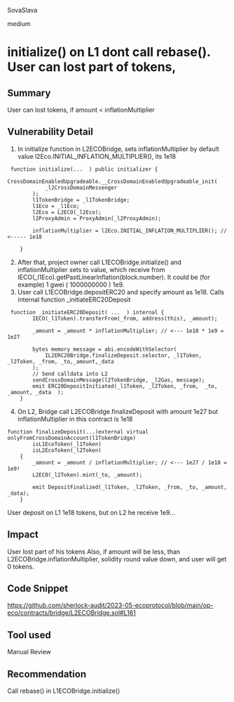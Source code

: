 SovaSlava

medium

# initialize() on L1 dont call rebase(). User can lost part of tokens,

## Summary
User can lost tokens, if amount < inflationMultiplier
## Vulnerability Detail
1. In initialize function in L2ECOBridge, sets inflationMultiplier by default value l2Eco.INITIAL_INFLATION_MULTIPLIER(), its 1e18
```solidity
 function initialize(...  ) public initializer {
        CrossDomainEnabledUpgradeable.__CrossDomainEnabledUpgradeable_init(
            _l2CrossDomainMessenger
        );
        l1TokenBridge = _l1TokenBridge;
        l1Eco = _l1Eco;
        l2Eco = L2ECO(_l2Eco);
        l2ProxyAdmin = ProxyAdmin(_l2ProxyAdmin);

        inflationMultiplier = l2Eco.INITIAL_INFLATION_MULTIPLIER(); // <----- 1e18

    }
```
2. After that, project owner call L1ECOBridge.initialize() and inflationMultiplier sets to value, which receive from  IECO(_l1Eco).getPastLinearInflation(block.number). It could be (for example) 1 gwei ( 1000000000 ) 1e9.
3. User call L1ECOBridge.depositERC20 and specify amount as 1e18. Calls internal function _initiateERC20Deposit
```solidity
 function _initiateERC20Deposit( ...  ) internal {
        IECO(_l1Token).transferFrom(_from, address(this), _amount);

        _amount = _amount * inflationMultiplier; // <--- 1e18 * 1e9 = 1e27

        bytes memory message = abi.encodeWithSelector(
            IL2ERC20Bridge.finalizeDeposit.selector, _l1Token, _l2Token, _from, _to,_amount,_data
        );
        // Send calldata into L2
        sendCrossDomainMessage(l2TokenBridge, _l2Gas, message);
        emit ERC20DepositInitiated(_l1Token, _l2Token, _from,  _to, _amount, _data  );
    }
```
4. On L2, Bridge call L2ECOBridge.finalizeDeposit with amount 1e27 but inflationMultiplier in this contract is 1e18
```solidity
function finalizeDeposit(...)external virtual onlyFromCrossDomainAccount(l1TokenBridge)
        isL1EcoToken(_l1Token)
        isL2EcoToken(_l2Token)
    {
        _amount = _amount / inflationMultiplier; // <--- 1e27 / 1e18 = 1e9! 
        L2ECO(_l2Token).mint(_to, _amount);

        emit DepositFinalized(_l1Token, _l2Token, _from, _to, _amount, _data);
    }
```

User deposit on L1 1e18 tokens, but on L2 he receive 1e9...

## Impact
User lost part of his tokens
Also, if amount will be less, than L2ECOBridge.inflationMultiplier, solidity round value down, and user will get 0 tokens.
## Code Snippet
https://github.com/sherlock-audit/2023-05-ecoprotocol/blob/main/op-eco/contracts/bridge/L2ECOBridge.sol#L161
## Tool used

Manual Review

## Recommendation
Call rebase() in L1ECOBridge.initialize()